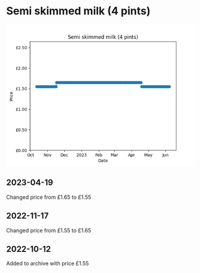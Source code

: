 # Semi skimmed milk (4 pints)
![](charts/product-78914011.png)
## 2023-04-19
Changed price from £1.65 to £1.55
## 2022-11-17
Changed price from £1.55 to £1.65
## 2022-10-12
Added to archive with price £1.55
